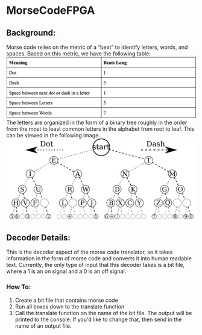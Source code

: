 # MorseCodeFPGA

## Background:
Morse code relies on the metric of a “beat” to identify letters, words, and spaces. Based on this metric, we have the following table:
![Table of the true beat lengths for a symbol](/read_me_refs/beat_table.png)
The letters are organized in the form of a binary tree roughly in the order from the most to least common letters in the alphabet from root to leaf. This can be viewed in the following image.
![Binary tree of the morse code letters](/read_me_refs/morse_code_translator.png)

## Decoder Details:
This is the decoder aspect of the morse code translator, so it takes information in the form of morse code and
converts it into human readable text. Currently, the only type of input that this decoder takes is a bit file, 
where a 1 is an on signal and a 0 is an off signal. 

### How To:
1) Create a bit file that contains morse code
2) Run all boxes down to the translate function
3) Call the translate function on the name of the bit file. The output will be printed to the console. If you'd like to change that, then send in the name of an output file.